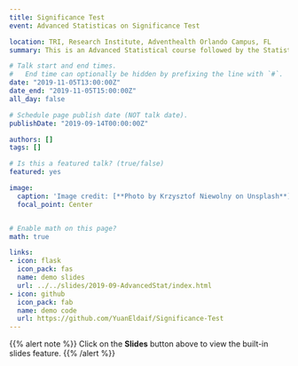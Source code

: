 ```yaml
---
title: Significance Test
event: Advanced Statisticas on Significance Test

location: TRI, Research Institute, Adventhealth Orlando Campus, FL
summary: This is an Advanced Statistical course followed by the Statistical Basics. The most commonly used tests are introduced in this class for general research. I highly recommend that you attend the Statistical Basics before attending this course. 

# Talk start and end times.
#   End time can optionally be hidden by prefixing the line with `#`.
date: "2019-11-05T13:00:00Z"
date_end: "2019-11-05T15:00:00Z"
all_day: false

# Schedule page publish date (NOT talk date).
publishDate: "2019-09-14T00:00:00Z"

authors: []
tags: []

# Is this a featured talk? (true/false)
featured: yes

image:
  caption: 'Image credit: [**Photo by Krzysztof Niewolny on Unsplash**](https://unsplash.com/photos/hi1ZQ5gQqVU)'
  focal_point: Center


# Enable math on this page?
math: true

links:
- icon: flask
  icon_pack: fas
  name: demo slides
  url: ../../slides/2019-09-AdvancedStat/index.html 
- icon: github
  icon_pack: fab
  name: demo code
  url: https://github.com/YuanEldaif/Significance-Test
---
```


{{% alert note %}}
Click on the **Slides** button above to view the built-in slides feature.
{{% /alert %}}

